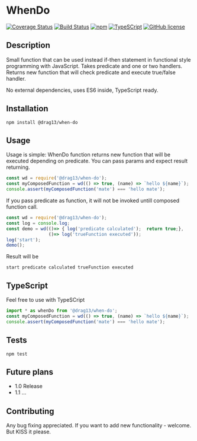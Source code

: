 # WhenDo

[![Coverage Status](https://coveralls.io/repos/github/Drag13/WhenDo/badge.svg?branch=coverage)](https://coveralls.io/github/Drag13/WhenDo?branch=coverage)
[![Build Status](https://travis-ci.org/Drag13/WhenDo.svg?branch=master)](https://travis-ci.org/Drag13/WhenDo)
[![npm](https://img.shields.io/npm/dt/@drag13/when-do.svg)](https://github.com/Drag13/WhenDo)
[![TypeSCript](https://img.shields.io/badge/TypeScript-Ready-brightgreen.svg)](https://github.com/Drag13/WhenDo)
[![GitHub license](https://img.shields.io/github/license/Drag13/WhenDo.svg)](https://github.com/Drag13/WhenDo/blob/master/LICENSE)

## Description

Small function that can be used instead if-then statement in functional style programming with JavaScript.
Takes predicate and one or two handlers. Returns new function that will check predicate and execute true/false handler.

No external dependencies, uses ES6 inside, TypeScript ready.

## Installation

  `npm install @drag13/when-do`

## Usage

Usage is simple:
WhenDo function returns new function that will be executed depending on predicate.
You can pass params and expect result returning.


``` javascript
const wd = require('@drag13/when-do');
const myComposedFunction = wd(() => true, (name) => `hello ${name}`);
console.assert(myComposedFunction('mate') === 'hello mate');
```

If you pass predicate as function, it will not be invoked untill composed function call. 

``` javascript
const wd = require('@drag13/when-do');
const log = console.log;
const demo = wd(()=> { log('predicate calculated');  return true;}, 
                ()=> log('trueFunction executed'));
log('start');
demo();
```

Result will be

  `start
  predicate calculated
  trueFunction executed`

## TypeScript

Feel free to use with TypeSCript

``` typescript
import * as whenDo from '@drag13/when-do';
const myComposedFunction = wd(() => true, (name) => `hello ${name}`);
console.assert(myComposedFunction('mate') === 'hello mate');
```

## Tests

  `npm test`

## Future plans

* 1.0 Release
* 1.1 ...

## Contributing

Any bug fixing appreciated.
If you want to add new functionality - welcome. But KISS it please.
